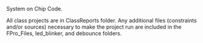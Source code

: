 System on Chip Code. 

All class projects are in ClassReports folder. Any additional files (constraints and/or sources) necessary to make the project run are included in the FPro_Files, led_blinker, and debounce folders. 

